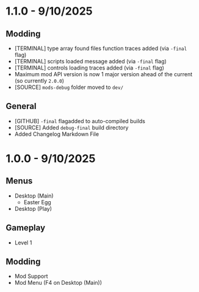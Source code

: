 # 1.1.0 - 9/10/2025
## Modding
- [TERMINAL] type array found files function traces added (via `-final` flag)
- [TERMINAL] scripts loaded message added (via `-final` flag)
- [TERMINAL] controls loading traces added (via `-final` flag)
- Maximum mod API version is now 1 major version ahead of the current (so currently `2.0.0`)
- [SOURCE] `mods-debug` folder moved to `dev/`
## General
- [GITHUB] `-final` flagadded to auto-compiled builds
- [SOURCE] Added `debug-final` build directory
- Added Changelog Markdown File

# 1.0.0 - 9/10/2025
## Menus
- Desktop (Main)
  - Easter Egg
- Desktop (Play)
## Gameplay
- Level 1
## Modding
- Mod Support
- Mod Menu (F4 on Desktop (Main))